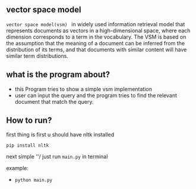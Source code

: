 ## vector space model

`vector space model(vsm) ` in widely used information retrieval model that represents documents as vectors in a high-dimensional space, where each dimension corresponds to a term in the vocabulary. The VSM is based on the assumption that the meaning of a document can be inferred from the distribution of its terms, and that documents with similar content will have similar term distributions.

## what is the program about?

- this Program tries to show a simple vsm implementation
- user can input the query and the program tries to find the relevant document that match the query.

## How to run?

first thing is first u should have nltk installed

    pip install nltk

next simple ''/ just run `main.py` in terminal

example:

- `python main.py`
